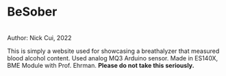 # BeSober
<br>
Author: Nick Cui, 2022

This is simply a website used for showcasing a breathalyzer that measured blood alcohol content. Used analog MQ3 Arduino sensor. Made in ES140X, BME Module with Prof. Ehrman.
**Please do not take this seriously.**
